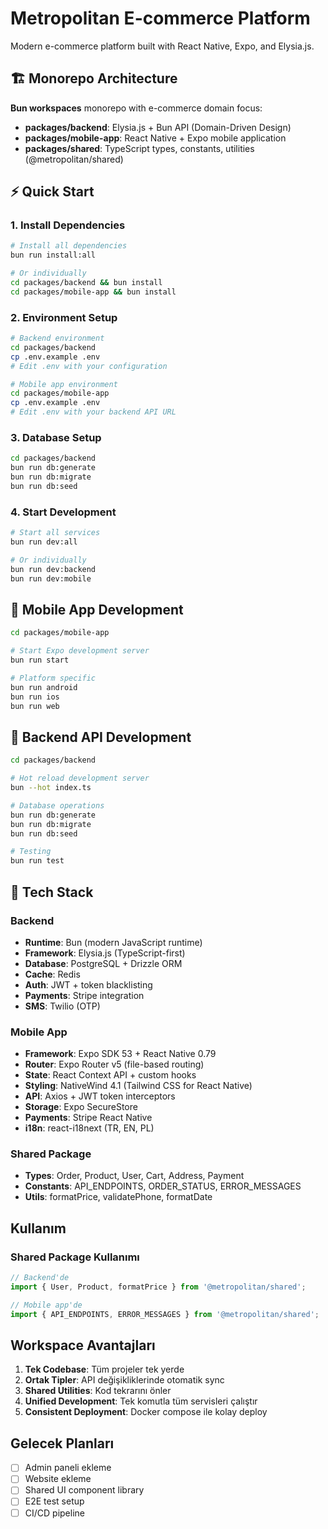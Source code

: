 # Metropolitan E-commerce Platform

Modern e-commerce platform built with React Native, Expo, and Elysia.js.

## 🏗️ Monorepo Architecture

**Bun workspaces** monorepo with e-commerce domain focus:
- **packages/backend**: Elysia.js + Bun API (Domain-Driven Design)
- **packages/mobile-app**: React Native + Expo mobile application
- **packages/shared**: TypeScript types, constants, utilities (@metropolitan/shared)

## ⚡ Quick Start

### 1. Install Dependencies
```bash
# Install all dependencies
bun run install:all

# Or individually
cd packages/backend && bun install
cd packages/mobile-app && bun install
```

### 2. Environment Setup
```bash
# Backend environment
cd packages/backend
cp .env.example .env
# Edit .env with your configuration

# Mobile app environment
cd packages/mobile-app
cp .env.example .env
# Edit .env with your backend API URL
```

### 3. Database Setup
```bash
cd packages/backend
bun run db:generate
bun run db:migrate
bun run db:seed
```

### 4. Start Development
```bash
# Start all services
bun run dev:all

# Or individually
bun run dev:backend
bun run dev:mobile
```

## 📱 Mobile App Development

```bash
cd packages/mobile-app

# Start Expo development server
bun run start

# Platform specific
bun run android
bun run ios
bun run web
```

## 🔧 Backend API Development

```bash
cd packages/backend

# Hot reload development server
bun --hot index.ts

# Database operations
bun run db:generate
bun run db:migrate
bun run db:seed

# Testing
bun run test
```

## 🎯 Tech Stack

### Backend
- **Runtime**: Bun (modern JavaScript runtime)
- **Framework**: Elysia.js (TypeScript-first)
- **Database**: PostgreSQL + Drizzle ORM
- **Cache**: Redis
- **Auth**: JWT + token blacklisting
- **Payments**: Stripe integration
- **SMS**: Twilio (OTP)

### Mobile App
- **Framework**: Expo SDK 53 + React Native 0.79
- **Router**: Expo Router v5 (file-based routing)
- **State**: React Context API + custom hooks
- **Styling**: NativeWind 4.1 (Tailwind CSS for React Native)
- **API**: Axios + JWT token interceptors
- **Storage**: Expo SecureStore
- **Payments**: Stripe React Native
- **i18n**: react-i18next (TR, EN, PL)

### Shared Package
- **Types**: Order, Product, User, Cart, Address, Payment
- **Constants**: API_ENDPOINTS, ORDER_STATUS, ERROR_MESSAGES
- **Utils**: formatPrice, validatePhone, formatDate

## Kullanım

### Shared Package Kullanımı

```typescript
// Backend'de
import { User, Product, formatPrice } from '@metropolitan/shared';

// Mobile app'de
import { API_ENDPOINTS, ERROR_MESSAGES } from '@metropolitan/shared';
```

## Workspace Avantajları

1. **Tek Codebase**: Tüm projeler tek yerde
2. **Ortak Tipler**: API değişikliklerinde otomatik sync
3. **Shared Utilities**: Kod tekrarını önler
4. **Unified Development**: Tek komutla tüm servisleri çalıştır
5. **Consistent Deployment**: Docker compose ile kolay deploy

## Gelecek Planları

- [ ] Admin paneli ekleme
- [ ] Website ekleme
- [ ] Shared UI component library
- [ ] E2E test setup
- [ ] CI/CD pipeline 